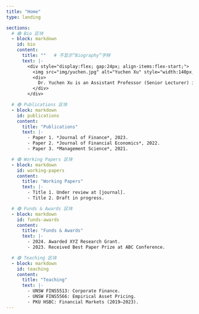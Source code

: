 ```yaml
---
title: "Home"
type: landing

sections:
  # 🟣 Bio 区块
  - block: markdown
    id: bio
    content:
      title: ""   # 不显示“Biography”字样
      text: |-
        <div style="display:flex; gap:24px; align-items:flex-start;">
          <img src="img/yuchen.jpg" alt="Yuchen Xu" style="width:140px; border-radius:50%; flex:0 0 auto;">
          <div>
            Dr. Yuchen Xu is an Assistant Professor (Senior Lecturer) in Finance at UNSW Business School. Previously, she was an Assistant Professor at Peking University HSBC Business School. Dr. Xu completed her undergraduate and postgraduate studies in Paris, where she received dual master's degrees in Financial Engineering (2014) and Economic Psychology (2015). After that, she obtained her Ph.D in Finance from the University of Hong Kong (2020). Her research interests span across quantitative financial history and empirical corporate finance. She places special emphasis on identifying the foundational factors that influence the enduring development of finance, in particular at its genesis. Her findings have been published in prestigious international journals, including the <em>Journal of Finance</em>, the <em>Journal of Financial Economics</em>, and <em>Management Science</em> among others.
          </div>
        </div>

  # 🟣 Publications 区块
  - block: markdown
    id: publications
    content:
      title: "Publications"
      text: |-
        - Paper 1. *Journal of Finance*, 2023.  
        - Paper 2. *Journal of Financial Economics*, 2022.  
        - Paper 3. *Management Science*, 2021.  

  # 🟣 Working Papers 区块
  - block: markdown
    id: working-papers
    content:
      title: "Working Papers"
      text: |-
        - Title 1. Under review at [journal].  
        - Title 2. Draft in progress.  

  # 🟣 Funds & Awards 区块
  - block: markdown
    id: funds-awards
    content:
      title: "Funds & Awards"
      text: |-
        - 2024. Awarded XYZ Research Grant.  
        - 2023. Received Best Paper Prize at ABC Conference.  

  # 🟣 Teaching 区块
  - block: markdown
    id: teaching
    content:
      title: "Teaching"
      text: |-
        - UNSW FINS5513: Corporate Finance.  
        - UNSW FINS5566: Empirical Asset Pricing.  
        - PKU HSBC: Financial Markets (2019–2023).  
---
```

